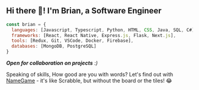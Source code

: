 ## Hi there 👋! I'm Brian, a Software Engineer

```javascript
const brian = {
  languages: [Javascript, Typescript, Python, HTML, CSS, Java, SQL, C#],
  frameworks: [React, React Native, Express.js, Flask, Next.js],
  tools: [Redux, Git, VSCode, Docker, Firebase],
  databases: [MongoDB, PostgreSQL]
}
```
<em><b>Open for collaboration on projects</b> :)</em>


Speaking of skills, How good are you with words? Let's find out with [NameGame](https://namegame-five.vercel.app) - it's like Scrabble, but without the board or the tiles! 😂

<!--
**brianMunyao/brianMunyao** is a ✨ _special_ ✨ repository because its `README.md` (this file) appears on your GitHub profile.

Here are some ideas to get you started:

- 🔭 I’m currently working on ...
- 🌱 I’m currently learning ...
- 👯 I’m looking to collaborate on ...
- 🤔 I’m looking for help with ...
- 💬 Ask me about ...
- 📫 How to reach me: ...
- 😄 Pronouns: ...
- ⚡ Fun fact: ...
-->
